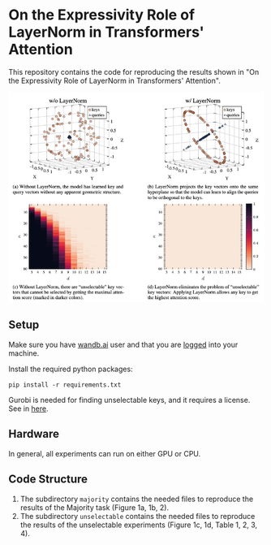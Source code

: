 # On the Expressivity Role of LayerNorm in Transformers' Attention

This repository contains the code for reproducing the results shown in "On the Expressivity Role of LayerNorm in Transformers' Attention".

![alt text](images/figure1.png "Figure 1 from the paper")

## Setup

Make sure you have [wandb.ai](wandb.ai]) user and that you are [logged](https://docs.wandb.ai/ref/cli/wandb-login) into your machine.

Install the required python packages:
```
pip install -r requirements.txt 
```

Gurobi is needed for finding unselectable keys, and it requires a license. See in [here](https://www.gurobi.com/academia/academic-program-and-licenses/).

## Hardware
In general, all experiments can run on either GPU or CPU. 

## Code Structure

1. The subdirectory `majority` contains the needed files to reproduce the results of the Majority task (Figure 1a, 1b, 2).
2. The subdirectory `unselectable` contains the needed files to reproduce the results of the unselectable experiments (Figure 1c, 1d, Table 1, 2, 3, 4).
